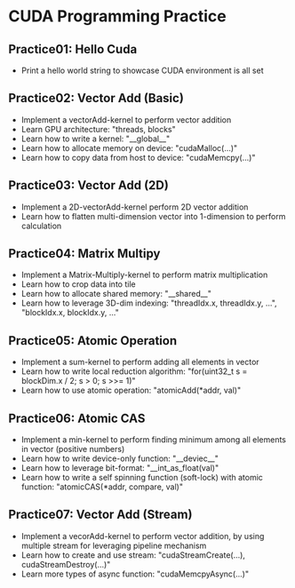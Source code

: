 # CUDA Programming Practice

## Practice01: **Hello Cuda**
   * Print a hello world string to showcase CUDA environment is all set
     
## Practice02: **Vector Add (Basic)**
   * Implement a vectorAdd-kernel to perform vector addition
   * Learn GPU architecture: "threads, blocks"
   * Learn how to write a kernel: "\_\_global\_\_"
   * Learn how to allocate memory on device: "cudaMalloc(...)"
   * Learn how to copy data from host to device: "cudaMemcpy(...)"
## Practice03: **Vector Add (2D)**
   * Implement a 2D-vectorAdd-kernel perform 2D vector addition
   * Learn how to flatten multi-dimension vector into 1-dimension to perform calculation
## Practice04: **Matrix Multipy**
   * Implement a Matrix-Multiply-kernel to perform matrix multiplication
   * Learn how to crop data into tile
   * Learn how to allocate shared memory: "\_\_shared\_\_"
   * Learn how to leverage 3D-dim indexing: "threadIdx.x, threadIdx.y, ...", "blockIdx.x, blockIdx.y, ..."
## Practice05: **Atomic Operation**
   * Implement a sum-kernel to perform adding all elements in vector
   * Learn how to write local reduction algorithm: "for(uint32_t s = blockDim.x / 2; s > 0; s >>= 1)"
   * Learn how to use atomic operation: "atomicAdd(*addr, val)"
## Practice06: **Atomic CAS**
   * Implement a min-kernel to perform finding minimum among all elements in vector (positive numbers)
   * Learn how to write device-only function: "\_\_deviec\_\_"
   * Learn how to leverage bit-format: "__int_as_float(val)"
   * Learn how to write a self spinning function (soft-lock) with atomic function: "atomicCAS(*addr, compare, val)"
## Practice07: **Vector Add (Stream)**
   * Implement a vecorAdd-kernel to perform vector addition, by using multiple stream for leveraging pipeline mechanism
   * Learn how to create and use stream: "cudaStreamCreate(...), cudaStreamDestroy(...)"
   * Learn more types of async function: "cudaMemcpyAsync(...)"
